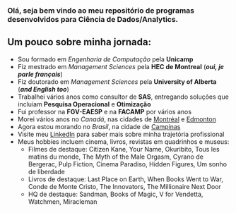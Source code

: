<!--
**edgaracabral/edgaracabral** is a ✨ _special_ ✨ repository because its `README.md` (this file) appears on your GitHub profile.

Here are some ideas to get you started:

- 🔭 I’m currently working on ...
- 🌱 I’m currently learning ...
- 👯 I’m looking to collaborate on ...
- 🤔 I’m looking for help with ...
- 💬 Ask me about ...
- 📫 How to reach me: ...
- 😄 Pronouns: ...
- ⚡ Fun fact: ...
-->

### Olá, seja bem vindo ao meu repositório de programas desenvolvidos para Ciência de Dados/Analytics.
## Um pouco sobre minha jornada:
- Sou formado em *Engenharia de Computação* pela **Unicamp**
- Fiz mestrado em *Management Sciences* pela **HEC de Montreal** (***oui, je parle français***)
- Fiz doutorado em *Management Sciences* pela **University of Alberta** (***and English too***)
- Trabalhei vários anos como consultor de **SAS**, entregando soluções que incluiam **Pesquisa Operacional** e **Otimização**
- Fui professor na **FGV-EAESP** e na **FACAMP** por vários anos
- Morei vários anos no *Canadá*, nas cidades de <a href="https://www.google.com/maps/place/Montreal,+QC,+Canada/@45.5590642,-73.8766787,11z/data=!3m1!4b1!4m6!3m5!1s0x4cc91a541c64b70d:0x654e3138211fefef!8m2!3d45.5018869!4d-73.5673919!16zL20vMDUycDc?entry=ttu" target="_blank">Montréal</a> e <a href="https://www.google.com/maps/place/Edmonton,+AB/@52.238036,-117.0304371,6.25z/data=!4m6!3m5!1s0x53a0224580deff23:0x411fa00c4af6155d!8m2!3d53.5460983!4d-113.4937266!16zL20vMG5saDc?entry=ttu" target="_blank">Edmonton</a>
- Agora estou morando no *Brasil*, na cidade de <a href="https://www.google.com/maps/place/Campinas,+State+of+S%C3%A3o+Paulo/@-22.8923493,-47.2327035,11z/data=!3m1!4b1!4m6!3m5!1s0x94c8c61de74b6325:0x17e53a6a2178c22a!8m2!3d-22.9099384!4d-47.0626332!16s%2Fg%2F11bc5dx5jy?entry=ttu" target="_blank">Campinas</a>
- Visite meu  <a href="https://www.linkedin.com/in/edgaralbertocabral/" target="_blank">LinkedIn</a> para saber mais sobre minha trajetória profissional
- Meus hobbies incluem cinema, livros, revistas em quadrinhos e museus:
  - Filmes de destaque: Citizen Kane, Your Name, Okuribito, Tous les matins du monde, The Myth of the Male Orgasm, Cyrano de Bergerac, Pulp Fiction, Cinema Paradiso, Hidden Figures, Um sonho de liberdade
  - Livros de destaque: Last Place on Earth, When Books Went to War, Conde de Monte Cristo, The Innovators, The Millionaire Next Door
  - HQ de destaque: Sandman, Books of Magic, V for Vendetta, Watchmen, Miracleman

